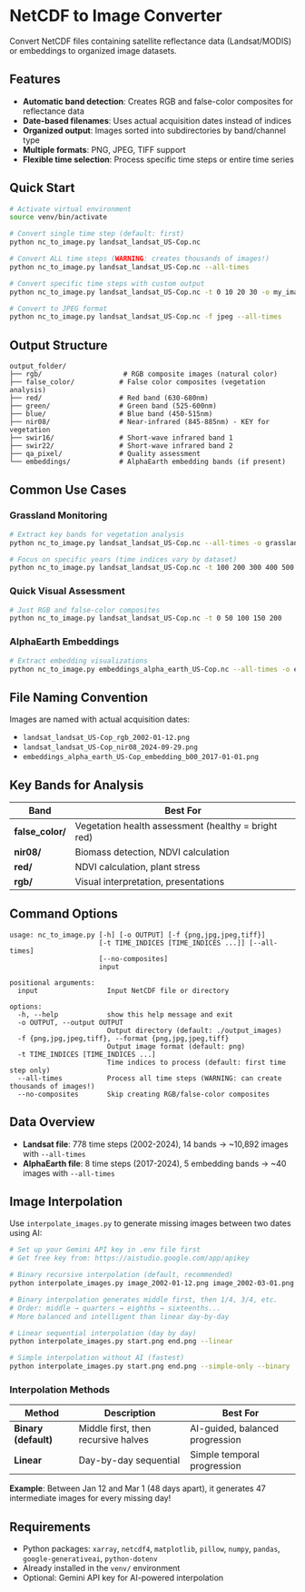 # NetCDF to Image Converter

Convert NetCDF files containing satellite reflectance data (Landsat/MODIS) or embeddings to organized image datasets.

## Features

- **Automatic band detection**: Creates RGB and false-color composites for reflectance data
- **Date-based filenames**: Uses actual acquisition dates instead of indices
- **Organized output**: Images sorted into subdirectories by band/channel type
- **Multiple formats**: PNG, JPEG, TIFF support
- **Flexible time selection**: Process specific time steps or entire time series

## Quick Start

```bash
# Activate virtual environment
source venv/bin/activate

# Convert single time step (default: first)
python nc_to_image.py landsat_landsat_US-Cop.nc

# Convert ALL time steps (WARNING: creates thousands of images!)
python nc_to_image.py landsat_landsat_US-Cop.nc --all-times

# Convert specific time steps with custom output
python nc_to_image.py landsat_landsat_US-Cop.nc -t 0 10 20 30 -o my_images

# Convert to JPEG format
python nc_to_image.py landsat_landsat_US-Cop.nc -f jpeg --all-times
```

## Output Structure

```
output_folder/
├── rgb/                    # RGB composite images (natural color)
├── false_color/           # False color composites (vegetation analysis)
├── red/                   # Red band (630-680nm)
├── green/                 # Green band (525-600nm)
├── blue/                  # Blue band (450-515nm)
├── nir08/                 # Near-infrared (845-885nm) - KEY for vegetation
├── swir16/                # Short-wave infrared band 1
├── swir22/                # Short-wave infrared band 2
├── qa_pixel/              # Quality assessment
└── embeddings/            # AlphaEarth embedding bands (if present)
```

## Common Use Cases

### Grassland Monitoring
```bash
# Extract key bands for vegetation analysis
python nc_to_image.py landsat_landsat_US-Cop.nc --all-times -o grassland_analysis

# Focus on specific years (time indices vary by dataset)
python nc_to_image.py landsat_landsat_US-Cop.nc -t 100 200 300 400 500
```

### Quick Visual Assessment
```bash
# Just RGB and false-color composites
python nc_to_image.py landsat_landsat_US-Cop.nc -t 0 50 100 150 200
```

### AlphaEarth Embeddings
```bash
# Extract embedding visualizations
python nc_to_image.py embeddings_alpha_earth_US-Cop.nc --all-times -o embeddings_viz
```

## File Naming Convention

Images are named with actual acquisition dates:
- `landsat_landsat_US-Cop_rgb_2002-01-12.png`
- `landsat_landsat_US-Cop_nir08_2024-09-29.png`
- `embeddings_alpha_earth_US-Cop_embedding_b00_2017-01-01.png`

## Key Bands for Analysis

| Band | Best For |
|------|----------|
| **false_color/** | Vegetation health assessment (healthy = bright red) |
| **nir08/** | Biomass detection, NDVI calculation |
| **red/** | NDVI calculation, plant stress |
| **rgb/** | Visual interpretation, presentations |

## Command Options

```
usage: nc_to_image.py [-h] [-o OUTPUT] [-f {png,jpg,jpeg,tiff}]
                      [-t TIME_INDICES [TIME_INDICES ...]] [--all-times]
                      [--no-composites]
                      input

positional arguments:
  input                 Input NetCDF file or directory

options:
  -h, --help            show this help message and exit
  -o OUTPUT, --output OUTPUT
                        Output directory (default: ./output_images)
  -f {png,jpg,jpeg,tiff}, --format {png,jpg,jpeg,tiff}
                        Output image format (default: png)
  -t TIME_INDICES [TIME_INDICES ...]
                        Time indices to process (default: first time step only)
  --all-times           Process all time steps (WARNING: can create thousands of images!)
  --no-composites       Skip creating RGB/false-color composites
```

## Data Overview

- **Landsat file**: 778 time steps (2002-2024), 14 bands → ~10,892 images with `--all-times`
- **AlphaEarth file**: 8 time steps (2017-2024), 5 embedding bands → ~40 images with `--all-times`

## Image Interpolation

Use `interpolate_images.py` to generate missing images between two dates using AI:

```bash
# Set up your Gemini API key in .env file first
# Get free key from: https://aistudio.google.com/app/apikey

# Binary recursive interpolation (default, recommended)
python interpolate_images.py image_2002-01-12.png image_2002-03-01.png

# Binary interpolation generates middle first, then 1/4, 3/4, etc.
# Order: middle → quarters → eighths → sixteenths...
# More balanced and intelligent than linear day-by-day

# Linear sequential interpolation (day by day)
python interpolate_images.py start.png end.png --linear

# Simple interpolation without AI (fastest)
python interpolate_images.py start.png end.png --simple-only --binary
```

### Interpolation Methods

| Method | Description | Best For |
|--------|-------------|----------|
| **Binary (default)** | Middle first, then recursive halves | AI-guided, balanced progression |
| **Linear** | Day-by-day sequential | Simple temporal progression |

**Example**: Between Jan 12 and Mar 1 (48 days apart), it generates 47 intermediate images for every missing day!

## Requirements

- Python packages: `xarray`, `netcdf4`, `matplotlib`, `pillow`, `numpy`, `pandas`, `google-generativeai`, `python-dotenv`
- Already installed in the `venv/` environment
- Optional: Gemini API key for AI-powered interpolation